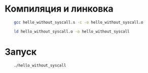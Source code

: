 # Компиляция и линковка

```Bash
    gcc hello_without_syscall.s -c -o hello_without_syscall.o
```

```Bash
    ld hello_without_syscall.o -o hello_without_syscall
```

# Запуск

```Bash
    ./hello_without_syscall
```
